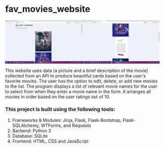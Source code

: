 <h1>fav_movies_website</h1>
<img align="left" width="250" alt="demo one" src="https://github.com/SrimanPolusani/favorite_movies_website/blob/master/pic_1.png?raw=true">
<img align="middle" width="250" alt="demo two" src="https://github.com/SrimanPolusani/favorite_movies_website/blob/master/rotate.png?raw=true">
<p>This website uses data (a picture and a brief description of the movie) collected from an API to produce beautiful cards based on the user's favorite movies. The user has the option to edit, delete, or add new movies to the list. The program displays a list of relevant movie names for the user to select from when they enter a movie name in the form. It arranges all movies in order based on the user ratings out of 10.</p>
<h3>This project is built using the following tools:</h3>
<ol>
  <li>Frameworks & Modules: Jinja, Flask, Flask-Bootstrap, Flask-SQLAlchemy, WTForms, and Requests</li>
  <li>Backend: Python 3</li>
  <li>Database: SQLite</li>
  <li>Frontend: HTML, CSS and JavaScript</li>
</ol>
